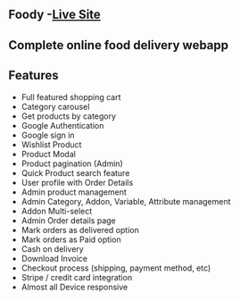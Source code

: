 ## Foody -[Live Site ]()

## Complete online food delivery webapp

## Features

- Full featured shopping cart
- Category carousel
- Get products by category
- Google Authentication
- Google sign in
- Wishlist Product
- Product Modal
- Product pagination (Admin)
- Quick Product search feature
- User profile with Order Details
- Admin product management
- Admin Category, Addon, Variable, Attribute management
- Addon Multi-select
- Admin Order details page
- Mark orders as delivered option
- Mark orders as Paid option
- Cash on delivery
- Download Invoice
- Checkout process (shipping, payment method, etc)
- Stripe / credit card integration
- Almost all Device responsive
